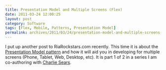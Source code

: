 ```yaml
---
title: Presentation Model and Multiple Screens (Flex)
date: 2011-03-24 12:00:25
layout: post
category: Software
tags: [Flex, Mobile, Patterns, Presentation Model]
permalink: archives/2011/03/24/presentation-model-and-multiple-screens-flex/
---
```


I put up another post to RiaRockstars.com recently.  This time it is about the [Presentation Model pattern](http://riarockstars.com/2011/03/16/presentation-model-and-multiple-screens-part-1/) and how it will aid you in developing for multiple screens (Phone, Tablet, Web, Desktop, etc).  It is part 1 of 2 in a series I am co-authoring with [Charlie Sears](http://www.srtsolutions.com/author/charliesears).  